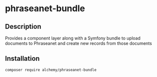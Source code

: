 # phraseanet-bundle

## Description

Provides a component layer along with a Symfony bundle to upload documents to Phraseanet and create new records
from those documents

## Installation

```bash
composer require alchemy/phraseanet-bundle
```

